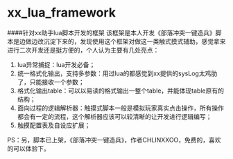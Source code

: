 # xx_lua_framework
####针对xx助手lua脚本开发的框架
该框架是本人开发《部落冲突一键造兵》脚本是边做边改沉淀下来的，发现使用这个框架对做这一类触式摸式辅助，感觉拿来进行二次开发还是挺方便的，个人认为主要有几处亮点：

1.  lua异常捕捉：lua开发必备；
2.  统一格式化输出，支持多参数：用过lua的都感觉到xx提供的sysLog太鸡肋了，只能接收一个参数；
3.  格式化输出table：可以以易读的格式输出一整个table，并能体现table原有的结构；
4.  面向过程的逻辑解析器：触摸式脚本一般是模拟玩家真实点击操作，所有操作都会有一定的流程，这个解析器应该可以较清晰的让开发进行逻辑编写；
5.  触摸配置表及自设应扩展；

PS：另，脚本已上架，《部落冲突一键造兵》，作者CHLINXXOO，免费的，喜欢的可以体验下。
